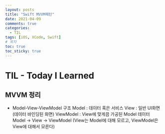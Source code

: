 ```yaml
---
layout: posts
title: "Swift MVVM패턴"
date: 2021-04-09
comments: true
categories:
  - TIL
tags: [iOS, XCode, Swift]
# 목차
toc: true
toc_sticky: true
---
```

# TIL - Today I Learned

## MVVM 정리
- Model-View-ViewModel 구조
  Model : 데이터 혹은 서비스
  View : 일반 UI화면 (데이터 바인딩된 화면)
  ViewModel : View에 맞게끔 가공된 Model 데이터
  Model -> View -> ViewModel (View는 Model에 대해 모르고, ViewModel은 View에 대해서 모른다)